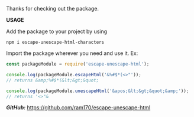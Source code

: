 Thanks for checking out the package.

**USAGE**

Add the package to your project by using 

```
npm i escape-unescape-html-characters
```

Import the package wherever you need and use it.
Ex:

```Javascript
const packageModule = require('escape-unescape-html');

console.log(packageModule.escapeHtml('&%#$*(<>"'));
// returns &amp;%#$*(&lt;&gt;&quot;

console.log(packageModule.unescapeHtml('&apos;&lt;&gt;&quot;&amp;'));
// returns '<>"&
```

***GitHub:***
https://github.com/ram170/escape-unescape-html
